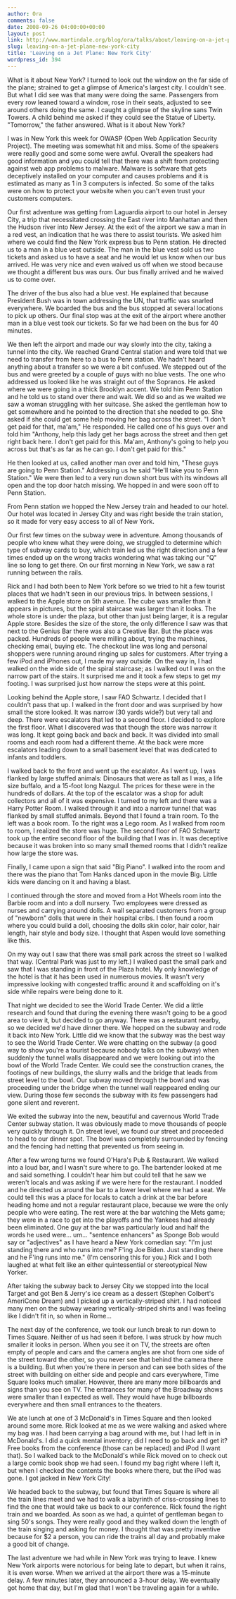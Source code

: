 ```yaml
---
author: Ora
comments: false
date: 2008-09-26 04:00:00+00:00
layout: post
link: http://www.martindale.org/blog/ora/talks/about/leaving-on-a-jet-plane-new-york-city
slug: leaving-on-a-jet-plane-new-york-city
title: 'Leaving on a Jet Plane: New York City'
wordpress_id: 394
---
```


What is it about New York? I turned to look out the window on the far side of the plane; strained to get a glimpse of America's largest city. I couldn't see. But what I did see was that many were doing the same. Passengers from every row leaned toward a window, rose in their seats, adjusted to see around others doing the same. I caught a glimpse of the skyline sans Twin Towers. A child behind me asked if they could see the Statue of Liberty. "Tomorrow," the father answered. What is it about New York?  
  
I was in New York this week for OWASP (Open Web Application Security Project). The meeting was somewhat hit and miss. Some of the speakers were really good and some some were awful. Overall the speakers had good information and you could tell that there was a shift from protecting against web app problems to malware. Malware is software that gets deceptively installed on your computer and causes problems and it is estimated as many as 1 in 3 computers is infected. So some of the talks were on how to protect your website when you can't even trust your customers computers.  
  
Our first adventure was getting from Laguardia airport to our hotel in Jersey City, a trip that necessitated crossing the East river into Manhattan and then the Hudson river into New Jersey. At the exit of the airport we saw a man in a red vest, an indication that he was there to assist tourists. We asked him where we could find the New York express bus to Penn station. He directed us to a man in a blue vest outside. The man in the blue vest sold us two tickets and asked us to have a seat and he would let us know when our bus arrived. He was very nice and even waived us off when we stood because we thought a different bus was ours. Our bus finally arrived and he waived us to come over.   
  
The driver of the bus also had a blue vest. He explained that because President Bush was in town addressing the UN, that traffic was snarled everywhere. We boarded the bus and the bus stopped at several locations to pick up others. Our final stop was at the exit of the airport where another man in a blue vest took our tickets. So far we had been on the bus for 40 minutes.  
  
We then left the airport and made our way slowly into the city, taking a tunnel into the city. We reached Grand Central station and were told that we need to transfer from here to a bus to Penn station. We hadn't heard anything about a transfer so we were a bit confused. We stepped out of the bus and were greeted by a couple of guys with no blue vests. The one who addressed us looked like he was straight out of the Sopranos. He asked where we were going in a thick Brooklyn accent. We told him Penn Station and he told us to stand over there and wait. We did so and as we waited we saw a woman struggling with her suitcase. She asked the gentleman how to get somewhere and he pointed to the direction that she needed to go. She asked if she could get some help moving her bag across the street. "I don't get paid for that, ma'am," He responded. He called one of his guys over and told him "Anthony, help this lady get her bags across the street and then get right back here. I don't get paid for this. Ma'am, Anthony's going to help you across but that's as far as he can go. I don't get paid for this."   
  
He then looked at us, called another man over and told him, "These guys are going to Penn Station." Addressing us he said "He'll take you to Penn Station." We were then led to a very run down short bus with its windows all open and the top door hatch missing. We hopped in and were soon off to Penn Station.  
  
From Penn station we hopped the New Jersey train and headed to our hotel. Our hotel was located in Jersey City and was right beside the train station, so it made for very easy access to all of New York.  
  
Our first few times on the subway were in adventure. Among thousands of people who knew what they were doing, we struggled to determine which type of subway cards to buy, which train led us the right direction and a few times ended up on the wrong tracks wondering what was taking our "Q" line so long to get there. On our first morning in New York, we saw a rat running between the rails.  
  
Rick and I had both been to New York before so we tried to hit a few tourist places that we hadn't seen in our previous trips. In between sessions, I walked to the Apple store on 5th avenue. The cube was smaller than it appears in pictures, but the spiral staircase was larger than it looks. The whole store is under the plaza, but other than just being larger, it is a regular Apple store. Besides the size of the store, the only difference I saw was that next to the Genius Bar there was also a Creative Bar. But the place was packed. Hundreds of people were milling about, trying the machines, checking email, buying etc. The checkout line was long and personal shoppers were running around ringing up sales for customers. After trying a few iPod and iPhones out, I made my way outside. On the way in, I had walked on the wide side of the spiral staircase; as I walked out I was on the narrow part of the stairs. It surprised me and it took a few steps to get my footing. I was surprised just how narrow the steps were at this point.  
  
Looking behind the Apple store, I saw FAO Schwartz. I decided that I couldn't pass that up. I walked in the front door and was surprised by how small the store looked. It was narrow (30 yards wide?) but very tall and deep. There were escalators that led to a second floor. I decided to explore the first floor. What I discovered was that though the store was narrow it was long. It kept going back and back and back. It was divided into small rooms and each room had a different theme. At the back were more escalators leading down to a small basement level that was dedicated to infants and toddlers.  
  
I walked back to the front and went up the escalator. As I went up, I was flanked by large stuffed animals: Dinosaurs that were as tall as I was, a life size buffalo, and a 15-foot long Nazgul. The prices for these were in the hundreds of dollars. At the top of the escalator was a shop for adult collectors and all of it was expensive. I turned to my left and there was a Harry Potter Room. I walked through it and into a narrow tunnel that was flanked by small stuffed animals. Beyond that I found a train room. To the left was a book room. To the right was a Lego room. As I walked from room to room, I realized the store was huge. The second floor of FAO Schwartz took up the entire second floor of the building that I was in. It was deceptive because it was broken into so many small themed rooms that I didn't realize how large the store was.   
  
Finally, I came upon a sign that said "Big Piano". I walked into the room and there was the piano that Tom Hanks danced upon in the movie Big. Little kids were dancing on it and having a blast.  
  
I continued through the store and moved from a Hot Wheels room into the Barbie room and into a doll nursery. Two employees were dressed as nurses and carrying around dolls. A wall separated customers from a group of "newborn" dolls that were in their hospital cribs. I then found a room where you could build a doll, choosing the dolls skin color, hair color, hair length, hair style and body size. I thought that Aspen would love something like this.  
  
On my way out I saw that there was small park across the street so I walked that way. (Central Park was just to my left.) I walked past the small park and saw that I was standing in front of the Plaza hotel. My only knowledge of the hotel is that it has been used in numerous movies. It wasn't very impressive looking with congested traffic around it and scaffolding on it's side while repairs were being done to it.  
  
That night we decided to see the World Trade Center. We did a little research and found that during the evening there wasn't going to be a good area to view it, but decided to go anyway. There was a restaurant nearby, so we decided we'd have dinner there. We hopped on the subway and rode it back into New York. Little did we know that the subway was the best way to see the World Trade Center. We were chatting on the subway (a good way to show you're a tourist because nobody talks on the subway) when suddenly the tunnel walls disappeared and we were looking out into the bowl of the World Trade Center. We could see the construction cranes, the footings of new buildings, the slurry walls and the bridge that leads from street level to the bowl. Our subway moved through the bowl and was proceeding under the bridge when the tunnel wall reappeared ending our view. During those few seconds the subway with its few passengers had gone silent and reverent.  
  
We exited the subway into the new, beautiful and cavernous World Trade Center subway station. It was obviously made to move thousands of people very quickly through it. On street level, we found our street and proceeded to head to our dinner spot. The bowl was completely surrounded by fencing and the fencing had netting that prevented us from seeing in.  
  
After a few wrong turns we found O'Hara's Pub & Restaurant. We walked into a loud bar, and I wasn't sure where to go. The bartender looked at me and said something. I couldn't hear him but could tell that he saw we weren't locals and was asking if we were here for the restaurant. I nodded and he directed us around the bar to a lower level where we had a seat. We could tell this was a place for locals to catch a drink at the bar before heading home and not a regular restaurant place, because we were the only people who were eating. The rest were at the bar watching the Mets game; they were in a race to get into the playoffs and the Yankees had already been eliminated. One guy at the bar was particularly loud and half the words he used were... um... "sentence enhancers" as Sponge Bob would say or "adjectives" as I have heard a New York comedian say: "I'm just standing there and who runs into me? F'ing Joe Biden. Just standing there and he F'ing runs into me." (I'm censoring this for you.) Rick and I both laughed at what felt like an either quintessential or stereotypical New Yorker.  
  
After taking the subway back to Jersey City we stopped into the local Target and got Ben & Jerry's ice cream as a dessert (Stephen Colbert's AmeriCone Dream) and I picked up a vertically-striped shirt. I had noticed many men on the subway wearing vertically-striped shirts and I was feeling like I didn't fit in, so when in Rome...  
  
The next day of the conference, we took our lunch break to run down to Times Square. Neither of us had seen it before. I was struck by how much smaller it looks in person. When you see it on TV, the streets are often empty of people and cars and the camera angles are shot from one side of the street toward the other, so you never see that behind the camera there is a building. But when you're there in person and can see both sides of the street with building on either side and people and cars everywhere, Time Square looks much smaller. However, there are many more billboards and signs than you see on TV. The entrances for many of the Broadway shows were smaller than I expected as well. They would have huge billboards everywhere and then small entrances to the theaters.  
  
We ate lunch at one of 3 McDonald's in Times Square and then looked around some more. Rick looked at me as we were walking and asked where my bag was. I had been carrying a bag around with me, but I had left in in McDonald's. I did a quick mental inventory; did I need to go back and get it? Free books from the conference (those can be replaced) and iPod (I want that). So I walked back to the McDonald's while Rick moved on to check out a large comic book shop we had seen. I found my bag right where I left it, but when I checked the contents the books where there, but the iPod was gone. I got jacked in New York City!  
  
We headed back to the subway, but found that Times Square is where all the train lines meet and we had to walk a labyrinth of criss-crossing lines to find the one that would take us back to our conference. Rick found the right train and we boarded. As soon as we had, a quintet of gentleman began to sing 50's songs. They were really good and they walked down the length of the train singing and asking for money. I thought that was pretty inventive because for $2 a person, you can ride the trains all day and probably make a good bit of change.  
  
The last adventure we had while in New York was trying to leave. I knew New York airports were notorious for being late to depart, but when it rains, it is even worse. When we arrived at the airport there was a 15-minute delay. A few minutes later, they announced a 3-hour delay. We eventually got home that day, but I'm glad that I won't be traveling again for a while.
